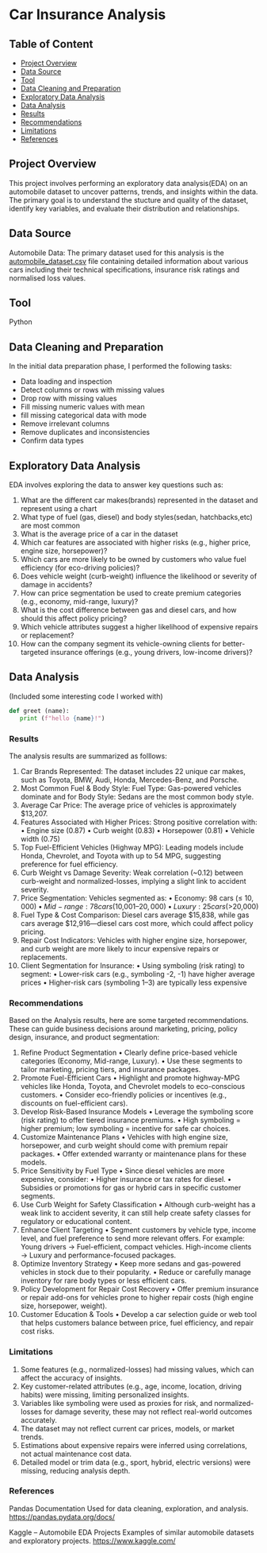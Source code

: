 # Car Insurance Analysis

## Table of Content

- [Project Overview](#project-overview)
- [Data Source](#data-source)
- [Tool](#tool)
- [Data Cleaning and Preparation](#data-cleaning-and-preparation)
- [Exploratory Data Analysis](#exploratory-data-analysis)
- [Data Analysis](#data-analysis)
- [Results](#results)
- [Recommendations](#recommendations)
- [Limitations](#limitations)
- [References](#references)
  
## Project Overview

This project involves performing an exploratory data analysis(EDA) on an automobile dataset to uncover patterns, trends, and insights within the data. The primary goal is to understand the stucture and quality of the dataset, identify key variables, and evaluate their distribution and relationships.

## Data Source

Automobile Data: The primary dataset used for this analysis is the [automobile_dataset.csv](https://github.com/Blessing-Emmanuel001/Exploratory-Data-Analysis-with-Python/blob/main/automobile_dataset.csv) file containing detailed information about various cars including their technical specifications, insurance risk ratings and normalised loss values.

## Tool

Python

## Data Cleaning and Preparation

In the initial data preparation phase, I performed the following tasks:
- Data loading and inspection
- Detect columns or rows with missing values
- Drop row with missing values
- Fill missing numeric values with mean
- fill missing categorical data with mode
- Remove irrelevant columns
- Remove duplicates and inconsistencies
- Confirm data types

## Exploratory Data Analysis

EDA involves exploring the data to answer key questions such as:
1. What are the different car makes(brands) represented in the dataset and represent using a chart
2. What type of fuel (gas, diesel) and body styles(sedan, hatchbacks,etc) are most common 
3. What is the average price of a car in the dataset
4. Which car features are associated with higher risks (e.g., higher price, engine size, horsepower)?
5. Which cars are more likely to be owned by customers who value fuel efficiency (for eco-driving policies)?
6. Does vehicle weight (curb-weight) influence the likelihood or severity of damage in accidents?
7. How can price segmentation be used to create premium categories (e.g., economy, mid-range, luxury)?
8. What is the cost difference between gas and diesel cars, and how should this affect policy pricing?
9. Which vehicle attributes suggest a higher likelihood of expensive repairs or replacement?
10. How can the company segment its vehicle-owning clients for better-targeted insurance offerings (e.g., young drivers, low-income drivers)?

## Data Analysis

(Included some interesting code I worked with)

```python
def greet (name):
   print (f"hello {name}!")
```

### Results

The analysis results are summarized as folllows:
1. Car Brands Represented: The dataset includes 22 unique car makes, such as Toyota, BMW, Audi, Honda, Mercedes-Benz, and Porsche.
2. Most Common Fuel & Body Style: Fuel Type: Gas-powered vehicles dominate and for Body Style: Sedans are the most common body style.
3. Average Car Price: The average price of vehicles is approximately $13,207.
4. Features Associated with Higher Prices: Strong positive correlation with:
	•	Engine size (0.87)
	•	Curb weight (0.83)
	•	Horsepower (0.81)
	•	Vehicle width (0.75)
5. Top Fuel-Efficient Vehicles (Highway MPG): Leading models include Honda, Chevrolet, and Toyota with up to 54 MPG, suggesting preference for fuel efficiency.
6. Curb Weight vs Damage Severity: Weak correlation (~0.12) between curb-weight and normalized-losses, implying a slight link to accident severity.
7. Price Segmentation: Vehicles segmented as:
	•	Economy: 98 cars (≤ $10,000)
	•	Mid-range: 78 cars ($10,001–$20,000)
	•	Luxury: 25 cars (>$20,000)
8. Fuel Type & Cost Comparison: Diesel cars average $15,838, while gas cars average $12,916—diesel cars cost more, which could affect policy pricing.
9. Repair Cost Indicators: Vehicles with higher engine size, horsepower, and curb weight are more likely to incur expensive repairs or replacements.
10. Client Segmentation for Insurance:
	•	Using symboling (risk rating) to segment:
	•	Lower-risk cars (e.g., symboling -2, -1) have higher average prices
	•	Higher-risk cars (symboling 1–3) are typically less expensive

### Recommendations

Based on the Analysis results, here are some targeted recommendations. These can guide business decisions around marketing, pricing, policy design, insurance, and product segmentation:

1. Refine Product Segmentation
	•	Clearly define price-based vehicle categories (Economy, Mid-range, Luxury).
	•	Use these segments to tailor marketing, pricing tiers, and insurance packages.
2. Promote Fuel-Efficient Cars
	•	Highlight and promote highway-MPG vehicles like Honda, Toyota, and Chevrolet models to eco-conscious customers.
	•	Consider eco-friendly policies or incentives (e.g., discounts on fuel-efficient cars).
3. Develop Risk-Based Insurance Models
	•	Leverage the symboling score (risk rating) to offer tiered insurance premiums.
	•	High symboling = higher premium; low symboling = incentive for safe car choices.
4. Customize Maintenance Plans
	•	Vehicles with high engine size, horsepower, and curb weight should come with premium repair packages.
	•	Offer extended warranty or maintenance plans for these models.
5. Price Sensitivity by Fuel Type
	•	Since diesel vehicles are more expensive, consider:
	•	Higher insurance or tax rates for diesel.
	•	Subsidies or promotions for gas or hybrid cars in specific customer segments.
6. Use Curb Weight for Safety Classification
	•	Although curb-weight has a weak link to accident severity, it can still help create safety classes for regulatory or educational content.
7. Enhance Client Targeting
	•	Segment customers by vehicle type, income level, and fuel preference to send more relevant offers. For example:
Young drivers → Fuel-efficient, compact vehicles.
High-income clients → Luxury and performance-focused packages.
8. Optimize Inventory Strategy
	•	Keep more sedans and gas-powered vehicles in stock due to their popularity.
	•	Reduce or carefully manage inventory for rare body types or less efficient cars.
9. Policy Development for Repair Cost Recovery
	•	Offer premium insurance or repair add-ons for vehicles prone to higher repair costs (high engine size, horsepower, weight).
10. Customer Education & Tools
	•	Develop a car selection guide or web tool that helps customers balance between price, fuel efficiency, and repair cost risks.

### Limitations

1. Some features (e.g., normalized-losses) had missing values, which can affect the accuracy of insights.
2. Key customer-related attributes (e.g., age, income, location, driving habits) were missing, limiting personalized insights.
3. Variables like symboling were used as proxies for risk, and normalized-losses for damage severity, these may not reflect real-world outcomes accurately.
4. The dataset may not reflect current car prices, models, or market trends.
5. Estimations about expensive repairs were inferred using correlations, not actual maintenance cost data.
6. Detailed model or trim data (e.g., sport, hybrid, electric versions) were missing, reducing analysis depth.

### References

Pandas Documentation
Used for data cleaning, exploration, and analysis.
https://pandas.pydata.org/docs/

Kaggle – Automobile EDA Projects
Examples of similar automobile datasets and exploratory projects.
https://www.kaggle.com/

